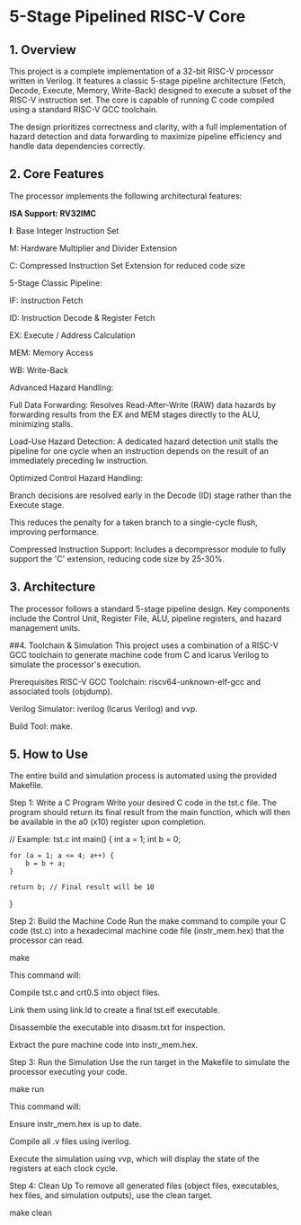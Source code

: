 # 5-Stage Pipelined RISC-V Core
## 1. Overview
This project is a complete implementation of a 32-bit RISC-V processor written in Verilog. It features a classic 5-stage pipeline architecture (Fetch, Decode, Execute, Memory, Write-Back) designed to execute a subset of the RISC-V instruction set. The core is capable of running C code compiled using a standard RISC-V GCC toolchain.

The design prioritizes correctness and clarity, with a full implementation of hazard detection and data forwarding to maximize pipeline efficiency and handle data dependencies correctly.

## 2. Core Features
The processor implements the following architectural features:

**ISA Support: RV32IMC**

**I**: Base Integer Instruction Set

M: Hardware Multiplier and Divider Extension

C: Compressed Instruction Set Extension for reduced code size

5-Stage Classic Pipeline:

IF: Instruction Fetch

ID: Instruction Decode & Register Fetch

EX: Execute / Address Calculation

MEM: Memory Access

WB: Write-Back

Advanced Hazard Handling:

Full Data Forwarding: Resolves Read-After-Write (RAW) data hazards by forwarding results from the EX and MEM stages directly to the ALU, minimizing stalls.

Load-Use Hazard Detection: A dedicated hazard detection unit stalls the pipeline for one cycle when an instruction depends on the result of an immediately preceding lw instruction.

Optimized Control Hazard Handling:

Branch decisions are resolved early in the Decode (ID) stage rather than the Execute stage.

This reduces the penalty for a taken branch to a single-cycle flush, improving performance.

Compressed Instruction Support: Includes a decompressor module to fully support the 'C' extension, reducing code size by 25-30%.
 
## 3. Architecture
The processor follows a standard 5-stage pipeline design. Key components include the Control Unit, Register File, ALU, pipeline registers, and hazard management units.

##4. Toolchain & Simulation
This project uses a combination of a RISC-V GCC toolchain to generate machine code from C and Icarus Verilog to simulate the processor's execution.

Prerequisites
RISC-V GCC Toolchain: riscv64-unknown-elf-gcc and associated tools (objdump).

Verilog Simulator: iverilog (Icarus Verilog) and vvp.

Build Tool: make.

## 5. How to Use
The entire build and simulation process is automated using the provided Makefile.

Step 1: Write a C Program
Write your desired C code in the tst.c file. The program should return its final result from the main function, which will then be available in the a0 (x10) register upon completion.

// Example: tst.c
int main() {
    int a = 1;
    int b = 0;
    
    for (a = 1; a <= 4; a++) {
        b = b + a;
    }
    
    return b; // Final result will be 10
}

Step 2: Build the Machine Code
Run the make command to compile your C code (tst.c) into a hexadecimal machine code file (instr_mem.hex) that the processor can read.

make

This command will:

Compile tst.c and crt0.S into object files.

Link them using link.ld to create a final tst.elf executable.

Disassemble the executable into disasm.txt for inspection.

Extract the pure machine code into instr_mem.hex.

Step 3: Run the Simulation
Use the run target in the Makefile to simulate the processor executing your code.

make run

This command will:

Ensure instr_mem.hex is up to date.

Compile all .v files using iverilog.

Execute the simulation using vvp, which will display the state of the registers at each clock cycle.

Step 4: Clean Up
To remove all generated files (object files, executables, hex files, and simulation outputs), use the clean target.

make clean
